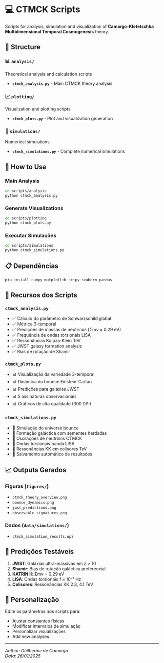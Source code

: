 # 💻 CTMCK Scripts

Scripts for analysis, simulation and visualization of **Camargo-Kletetschka Multidimensional Temporal Cosmogenesis** theory.

## 📁 Structure

### 📊 `analysis/`
Theoretical analysis and calculation scripts
- **`ctmck_analysis.py`** - Main CTMCK theory analysis

### 📈 `plotting/`  
Visualization and plotting scripts
- **`ctmck_plots.py`** - Plot and visualization generation

### 🔬 `simulations/`
Numerical simulations
- **`ctmck_simulations.py`** - Complete numerical simulations

## 🚀 How to Use

### Main Analysis
```bash
cd scripts/analysis
python ctmck_analysis.py
```

### Generate Visualizations
```bash
cd scripts/plotting
python ctmck_plots.py
```

### Executar Simulações
```bash
cd scripts/simulations
python ctmck_simulations.py
```

## 📋 Dependências

```bash
pip install numpy matplotlib scipy seaborn pandas
```

## 🎯 Recursos dos Scripts

### `ctmck_analysis.py`
- ✅ Cálculo do parâmetro de Schwarzschild global
- ✅ Métrica 3-temporal
- ✅ Predições de massas de neutrinos (Σmν = 0.29 eV)
- ✅ Frequência de ondas torsionais LISA
- ✅ Ressonâncias Kaluza-Klein TeV
- ✅ JWST galaxy formation analysis
- ✅ Bias de rotação de Shamir

### `ctmck_plots.py`
- 📊 Visualização da variedade 3-temporal
- 📊 Dinâmica do bounce Einstein-Cartan  
- 📊 Predições para galáxias JWST
- 📊 5 assinaturas observacionais
- 📊 Gráficos de alta qualidade (300 DPI)

### `ctmck_simulations.py`
- 🔬 Simulação do universo bounce
- 🔬 Formação galáctica com sementes herdadas
- 🔬 Oscilações de neutrinos CTMCK
- 🔬 Ondas torsionais banda LISA
- 🔬 Ressonâncias KK em colisores TeV
- 🔬 Salvamento automático de resultados

## 📈 Outputs Gerados

### Figuras (`figures/`)
- `ctmck_theory_overview.png`
- `bounce_dynamics.png`
- `jwst_predictions.png`
- `observable_signatures.png`

### Dados (`data/simulations/`)
- `ctmck_simulation_results.npz`

## 🎯 Predições Testáveis

1. **JWST**: Galáxias ultra-massivas em z > 10
2. **Shamir**: Bias de rotação galáctica preferencial
3. **KATRIN II**: Σmν = 0.29 eV
4. **LISA**: Ondas torsionais f ≈ 10⁻² Hz
5. **Colisores**: Ressonâncias KK 2.3, 4.1 TeV

## 🔧 Personalização

Edite os parâmetros nos scripts para:
- Ajustar constantes físicas
- Modificar intervalos de simulação
- Personalizar visualizações
- Add new analyses

---

*Author: Guilherme de Camargo*  
*Data: 26/01/2025* 